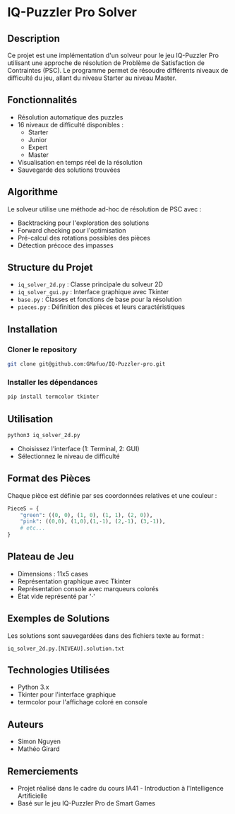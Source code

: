 # IQ-Puzzler Pro Solver

## Description
Ce projet est une implémentation d'un solveur pour le jeu IQ-Puzzler Pro utilisant une approche de résolution de Problème de Satisfaction de Contraintes (PSC). Le programme permet de résoudre différents niveaux de difficulté du jeu, allant du niveau Starter au niveau Master.

## Fonctionnalités
- Résolution automatique des puzzles
- 16 niveaux de difficulté disponibles :
  - Starter 
  - Junior 
  - Expert 
  - Master 
- Visualisation en temps réel de la résolution
- Sauvegarde des solutions trouvées

## Algorithme
Le solveur utilise une méthode ad-hoc de résolution de PSC avec :
- Backtracking pour l'exploration des solutions
- Forward checking pour l'optimisation
- Pré-calcul des rotations possibles des pièces
- Détection précoce des impasses

## Structure du Projet
- `iq_solver_2d.py` : Classe principale du solveur 2D
- `iq_solver_gui.py` : Interface graphique avec Tkinter
- `base.py` : Classes et fonctions de base pour la résolution
- `pieces.py` : Définition des pièces et leurs caractéristiques

## Installation
### Cloner le repository
```bash
git clone git@github.com:GMafuo/IQ-Puzzler-pro.git
```
### Installer les dépendances
```bash
pip install termcolor tkinter
```

## Utilisation
```bash
python3 iq_solver_2d.py
```
- Choisissez l'interface (1: Terminal, 2: GUI)
- Sélectionnez le niveau de difficulté

## Format des Pièces
Chaque pièce est définie par ses coordonnées relatives et une couleur :
```python
PieceS = {
    "green": ((0, 0), (1, 0), (1, 1), (2, 0)),
    "pink": ((0,0), (1,0),(1,-1), (2,-1), (3,-1)),
    # etc...
}
```

## Plateau de Jeu
- Dimensions : 11x5 cases
- Représentation graphique avec Tkinter
- Représentation console avec marqueurs colorés
- État vide représenté par '·'

## Exemples de Solutions
Les solutions sont sauvegardées dans des fichiers texte au format :
```
iq_solver_2d.py.[NIVEAU].solution.txt
```

## Technologies Utilisées
- Python 3.x
- Tkinter pour l'interface graphique
- termcolor pour l'affichage coloré en console

## Auteurs
- Simon Nguyen
- Mathéo Girard

## Remerciements
- Projet réalisé dans le cadre du cours IA41 - Introduction à l'Intelligence Artificielle
- Basé sur le jeu IQ-Puzzler Pro de Smart Games